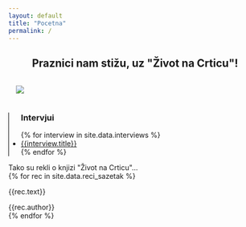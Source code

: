 ```yaml
---
layout: default
title: "Pocetna"
permalink: /
---
```


<div class="section">
    <div class="w-container">
        <div class="row">
            <div class="col-sm-10">
                <div class="w-row" style="text-align: center;">
                    <h2>Praznici nam stižu, uz "Život na Crticu"!</h2>
                </div>
                <div class="w-row">
                    <img src="{{ "assets/img/galerija/Praznici nam stizu.jpg" | relative_url }}" style="padding:15px;"/>
                </div>
            </div>
            <div class="col-sm-2" style="border-left: 1px solid black;">
                <div class="row">
                    <ul>
                        <li style="list-style: none;"><h3>Intervjui</h3></li>
                        {% for interview in site.data.interviews %}
                        <li><a href="{{interview.link}}" class="w-list-link">{{interview.title}}</a></li>
                        {% endfor %}
                    </ul>
                </div>
            </div>
        </div>
    </div>
</div>

<div class="section lightgrey">
    <div class="w-container">
        <div class="small-title-wrapper">
            <div class="small-title">Tako su rekli o knjizi "Život na Crticu"...</div>
            <div class="horizontal-bar lightgrey"></div>
        </div>
        <div data-animation="slide" data-duration="500" data-infinite="1" class="testimonials-slider w-slider">
            <div class="w-slider-mask">
                {% for rec in site.data.reci_sazetak %}
                    <div class="testimonial-slide w-slide">
                        <p class="testimonial">{{rec.text}}</p>
                        <div class="author">{{rec.author}}</div>
                    </div>
                {% endfor %}
            </div>
            <div class="left-arrow w-slider-arrow-left">
                <div class="w-icon-slider-left"></div>
            </div>
            <div class="right-arrow w-slider-arrow-right">
                <div class="w-icon-slider-right"></div>
            </div>
        </div>
    </div>
</div>

<script src="{{ "/assets/js/jquery-3.5.1.slim.min.js" | relative_url }}"></script>